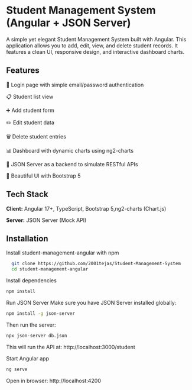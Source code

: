
# Student Management System (Angular + JSON Server)

A simple yet elegant Student Management System built with Angular. This application allows you to add, edit, view, and delete student records. It features a clean UI, responsive design, and interactive dashboard charts.


## Features

🔐 Login page with simple email/password authentication

📋 Student list view

➕ Add student form

✏️ Edit student data

🗑️ Delete student entries

📊 Dashboard with dynamic charts using ng2-charts

📡 JSON Server as a backend to simulate RESTful APIs

🎨 Beautiful UI with Bootstrap 5


## Tech Stack

**Client:** Angular 17+, TypeScript, Bootstrap 5,ng2-charts (Chart.js)

**Server:** JSON Server (Mock API)


## Installation

Install student-management-angular with npm

```bash
  git clone https://github.com/2001tejas/Student-Management-System
  cd student-management-angular
```

Install dependencies

```bash
npm install
```

Run JSON Server
Make sure you have JSON Server installed globally:

```bash
npm install -g json-server
```

Then run the server:

```bash
npx json-server db.json
```

This will run the API at: http://localhost:3000/student


Start Angular app

```bash
ng serve
```

Open in browser: http://localhost:4200
